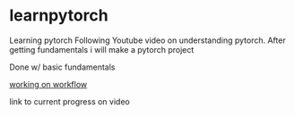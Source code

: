# learnpytorch
Learning pytorch
Following Youtube video on understanding pytorch. After getting fundamentals i will make a pytorch project

Done w/ basic fundamentals

[working on workflow](https://colab.research.google.com/drive/1AEJLq6GpxrBvIm-IfrrbgRou8t1vxuG6?usp=sharing)

link to current progress on video
